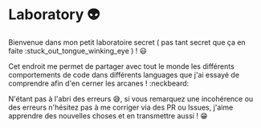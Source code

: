 # Laboratory :alien:

Bienvenue dans mon petit laboratoire secret ( pas tant secret que ça en faite :stuck_out_tongue_winking_eye  ) ! :smiley:

Cet endroit me permet de partager avec tout le monde les différents comportements de code dans différents languages que j'ai essayé de comprendre afin d'en cerner les arcanes ! :neckbeard:

N'étant pas à l'abri des erreurs :sweat_smile:, si vous remarquez une incohérence ou des erreurs n'hésitez pas à me corriger via des PR ou Issues, j'aime apprendre des nouvelles choses et en transmettre aussi ! :grin:
